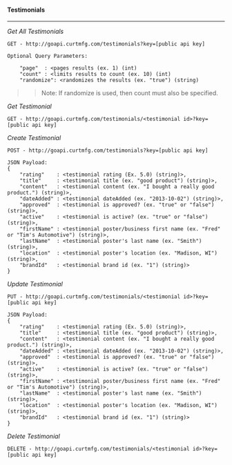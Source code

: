 #### Testimonials

---

*Get All Testimonials*

	GET - http://goapi.curtmfg.com/testimonials?key=[public api key]

	Optional Query Parameters:

		"page"  : <pages results (ex. 1) (int)
		"count" : <limits results to count (ex. 10) (int)
		"randomize": <randomizes the results (ex. "true") (string)

>>Note: If randomize is used, then count must also be specified.

*Get Testimonial*

	GET - http://goapi.curtmfg.com/testimonials/<testimonial id>?key=[public api key]

*Create Testimonial*

	POST - http://goapi.curtmfg.com/testimonials?key=[public api key]

	JSON Payload:
	{
		"rating"    : <testimonial rating (Ex. 5.0) (string)>,
		"title"     : <testimonial title (ex. "good product") (string)>,
		"content"   : <testimonial content (ex. "I bought a really good product.") (string)>,
		"dateAdded" : <testimonial dateAdded (ex. "2013-10-02") (string)>,
		"approved"  : <testimonial is approved? (ex. "true" or "false") (string)>,
		"active"    : <testimonial is active? (ex. "true" or "false") (string)>,
		"firstName" : <testimonial poster/business first name (ex. "Fred" or "Tim's Automotive") (string)>,
		"lastName"  : <testimonial poster's last name (ex. "Smith") (string)>,
		"location"  : <testimonial poster's location (ex. "Madison, WI") (string)>,
		"brandId"   : <testimonial brand id (ex. "1") (string)>
	}

*Update Testimonial*

	PUT - http://goapi.curtmfg.com/testimonials/<testimonial id>?key=[public api key]

	JSON Payload:
	{
		"rating"    : <testimonial rating (Ex. 5.0) (string)>,
		"title"     : <testimonial title (ex. "good product") (string)>,
		"content"   : <testimonial content (ex. "I bought a really good product.") (string)>,
		"dateAdded" : <testimonial dateAdded (ex. "2013-10-02") (string)>,
		"approved"  : <testimonial is approved? (ex. "true" or "false") (string)>,
		"active"    : <testimonial is active? (ex. "true" or "false") (string)>,
		"firstName" : <testimonial poster/business first name (ex. "Fred" or "Tim's Automotive") (string)>,
		"lastName"  : <testimonial poster's last name (ex. "Smith") (string)>,
		"location"  : <testimonial poster's location (ex. "Madison, WI") (string)>,
		"brandId"   : <testimonial brand id (ex. "1") (string)>
	}	

*Delete Testimonial*

	DELETE - http://goapi.curtmfg.com/testimonials/<testimonial id>?key=[public api key]

